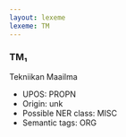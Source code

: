 ```yaml
---
layout: lexeme
lexeme: TM
---
```


###  TM₁

Tekniikan Maailma
* UPOS:  PROPN
* Origin:  unk
* Possible NER class:  MISC
* Semantic tags:  ORG

